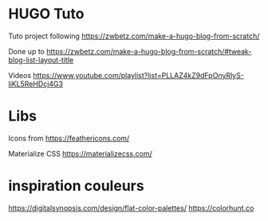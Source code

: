 # HUGO Tuto

Tuto project following https://zwbetz.com/make-a-hugo-blog-from-scratch/

Done up to https://zwbetz.com/make-a-hugo-blog-from-scratch/#tweak-blog-list-layout-title

Videos
https://www.youtube.com/playlist?list=PLLAZ4kZ9dFpOnyRlyS-liKL5ReHDcj4G3

# Libs

Icons from 
https://feathericons.com/

Materialize CSS
https://materializecss.com/


# inspiration couleurs
https://digitalsynopsis.com/design/flat-color-palettes/
https://colorhunt.co

